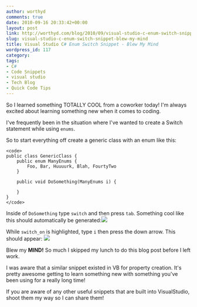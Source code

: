 ```yaml
---
author: worthyd
comments: true
date: 2010-09-16 20:33:42+00:00
layout: post
link: http://worthyd.com/blog/2010/09/visual-studio-c-enum-switch-snippet-blew-my-mind/
slug: visual-studio-c-enum-switch-snippet-blew-my-mind
title: Visual Studio C# Enum Switch Snippet - Blew My Mind
wordpress_id: 117
category: 
tags:
- C#
- Code Snippets
- visual studio
- Tech Blog
- Quick Code Tips
---
```


So I learned something TOTALLY COOL from a coworker today! I'm always excited about learning something new when it comes to coding.

I've frequently been in the situation where I've wanted to create a Switch statement while using `enums`.
<!-- more -->
So to start everything off create a generic class with an enum like this:

    
    
    <code>
    public class GenericClass {
        public enum ManyEnums {
            Foo, Bar, Huuuurk, Blah, FourtyTwo
        }
    
        public void DoSomething(ManyEnums i) {
    
        }
    }
    </code>
    



Inside of `DoSomething` type `switch` and then press `tab`. Something cool like this should automatically be generated:[![](http://blog.worthyd.com/wp-content/uploads/2010/09/Snippet1.png)](http://blog.worthyd.com/wp-content/uploads/2010/09/Snippet1.png)

While `switch_on` is highlighted, type `i` then press the down arrow. This should appear:
[![](http://blog.worthyd.com/wp-content/uploads/2010/09/Snippet2.png)](http://blog.worthyd.com/wp-content/uploads/2010/09/Snippet2.png)

Blew my **MIND!** So much I skipped my lunch to do this blog post before I left work.

I was aware that a similar snippet existed in VB for property creation.  It's pretty awesome getting to learn something new with something you've been using for a really long time!

If you are aware of any other useful snippets that are built into VisualStudio, shoot them my way so I can share them!
